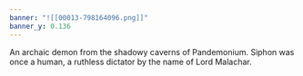 ```yaml
---
banner: "![[00013-798164096.png]]"
banner_y: 0.136
---
```

An archaic demon from the shadowy caverns of Pandemonium. 
Siphon was once a human, a ruthless dictator by the name of Lord Malachar.